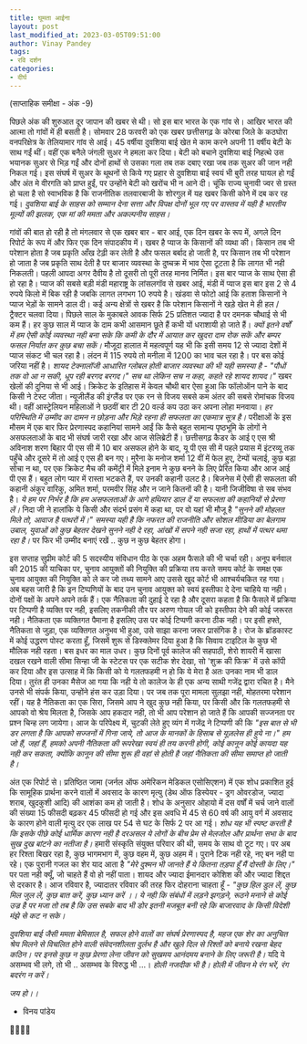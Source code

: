 ```yaml
---
title: घूमता आईना
layout: post
last_modified_at: 2023-03-05T09:51:00
author: Vinay Pandey
tags:
- रवि दर्शन
categories:
- दीर्घ
---
```

(साप्ताहिक समीक्षा - अंक -9)

पिछले अंक की शुरुआत दूर जापान की खबर से थी।  सो इस बार भारत के एक गांव से। आखिर भारत की आत्मा तो गांवों में ही बसती है। सोमवार 28 फरवरी को एक खबर छत्तीसगढ़ के कोरबा जिले के कठघोरा वनपरिक्षेत्र के तेलियामार गांव से आई। 45 वर्षीया दुवशिया बाई खेत मे काम करने अपनी 11 वर्षीय बेटी के साथ गईं थीं। वहीं एक बनैले जंगली सुअर ने हमला कर दिया। बेटी को बचाने दुवशिया बाई निहत्थे उस भयानक सुअर से भिड़ गईं और दोनों हाथों से उसका गला तब तक दबाए रखा जब तक सुअर की जान नही निकल गई। इस संघर्ष में सुअर के थूथनों से किये गए प्रहार से दुवशिया बाई स्वयं भी बुरी तरह घायल हो गईं और अंत मे वीरगति को प्राप्त हुईं, पर उन्होंने बेटी को खरोंच भी न आने दी। चूंकि राज्य चुनावी ज्वर से ग्रस्त हो चला है सो स्वाभविक है कि राजनीतिक तलवारबाजी के शोरगुल में यह खबर किसी कोने में दब कर रह गई। *दुवशिया बाई के साहस को सम्मान देना सत्ता और विपक्ष दोनों भूल गए पर वास्तव में यही है भारतीय मूल्यों की झलक, एक मां की ममता और अकल्पनीय साहस।*

गांवों की बात हो रही है तो मंगलवार से एक खबर बार - बार आई, एक दिन खबर के रूप में, अगले दिन रिपोर्ट के रूप में और फिर एक दिन संपादकीय में। खबर है प्याज के किसानों की व्यथा की। किसान तब भी परेशान होता है जब प्रकृति आँख टेढ़ी कर लेती है और फसल बर्बाद हो जाती है, पर किसान तब भी परेशान हो जाता है जब प्रकृति साथ देती है पर बाजार व्यवस्था के दुष्चक्र में भाव ऐसा टूटता है कि लागत भी नही निकलती। पहली आपदा अगर दैवीय है तो दूसरी तो पूरी तरह मानव निर्मित। इस बार प्याज के साथ ऐसा ही हो रहा है। प्याज की सबसे बड़ी मंडी महाराष्ट्र के लांसलगॉव से खबर आई, मंडी में प्याज इस बार इस 2 से 4 रुपये किलो में बिक रही है जबकि लागत लगभग 10 रुपये है। खंडवा से फोटो आई कि हताश किसानों ने प्याज भेड़ों के सामने डाल दी। कई अन्य क्षेत्रों से खबर है कि परेशान किसानों ने खड़े खेत मे ही हल / ट्रैक्टर चलवा दिया। पिछले साल के मुकाबले आवक सिर्फ 25 प्रतिशत ज्यादा है पर दमनक चौथाई से भी कम हैं। हर कुछ साल में प्याज के दाम कभी आसमान छूते हैं कभी यों धराशायी हो जाते हैं। *क्यों इतने वर्षों में हम ऐसी कोई व्यवस्था नही बना सके कि कमी के दौर में आयात कर खुदरा दाम रोक सकें और बम्पर फसल निर्यात कर कुछ बचा सकें।* मौजूदा हालात में महत्वपूर्ण यह भी कि इसी समय 12 से ज्यादा देशों में प्याज संकट भी चल रहा है। लंदन में 115 रुपये तो मनीला में 1200 का भाव चल रहा है। पर बस कोई जरिया नहीं है। *शायद टेक्नालॉजी आधारित ग्लोबल होती  बाजार व्यवस्था की भी यही समस्या है* -
_"पौधों तक वो आ न सकी,_
_धूप रही बरगद बरगद।"_
_सच था लेकिन सच न कहा,_
_कहते रहे शायद शायद।"_
खबर खेलों की दुनिया से भी आई। क्रिकेट के इतिहास में केवल चौथी बार ऐसा हुआ कि फॉलोऑन पाने के बाद किसी ने टेस्ट जीता। न्यूजीलैंड की इंग्लैंड पर एक रन से विजय सबसे कम अंतर की सबसे रोमांचक विजय थी। वहीं आस्ट्रेलियन महिलाओं ने छठवीं बार टी 20 वर्ल्ड कप उठा कर अपना लोहा मनवाया। *हर परिस्थिति में उम्मीद का दामन न छोड़ना और भिड़े रहना ही सफलता का एकमात्र सूत्र है।*  परीक्षाओं के इस मौसम में एक बार फिर प्रेरणास्पद कहानियां सामने आईं कि कैसे बहुत सामान्य पृष्ठभूमि के लोगों ने असफलताओं के बाद भी संघर्ष जारी रखा और आज सेलिब्रेटी हैं। छत्तीसगढ़ कैडर के आई ए एस श्री अविनाश शरण बिहार पी एस सी में 10 बार असफल होने के बाद, यू पी एस सी में पहले प्रयास में इंटरव्यू तक पहुँचे और दूसरे में तो आई ए एस ही बन गए। मुरैना के मनोज शर्मा 12 वीं में फेल हुए, टेम्पों चलाई, कुछ बड़ा सोचा न था, पर एक क्रिकेट मैच की कमेंट्री में मिले इनाम ने कुछ बनने के लिए प्रेरित किया और आज आई पी एस हैं। बहुत लोग प्यार में रास्ता भटकते हैं, पर उनकी कहानी उलट है। बिजनेस में ऐसी ही सफलता की कहानी अंकुर वारिकु, अमित शर्मा, परमवीर सिंह और न जाने कितनों की है।  यानी जिजीविषा से सब संभव है। *ये हम पर निर्भर है कि हम असफलताओं के आगे हथियार डाल दें या सफलता की कहानियों से प्रेरणा लें।* निदा जी ने हालांकि ये किसी और संदर्भ प्रसंग में कहा था, पर वो यहां भी मौजू है
_"सुनने की मोहलत मिले तो,_
_आवाज है पत्थरों में।"_
*समस्या यही है कि नफरत की राजनीति और सोशल मीडिया का बेलगाम उबाल, युवाओं को कुछ बेहतर देखने सुनने नही दे रहा, आंखों में सपने नही सजा रहा, हाथों में पत्थर थमा रहा है।* पर फिर भी उम्मीद बनाएं रखें .. कुछ न कुछ बेहतर होगा।

इस सप्ताह सुप्रीम कोर्ट की 5 सदस्यीय संविधान पीठ के एक अहम फैसले की भी चर्चा रही। अनूप बर्नवाल की 2015 की याचिका पर, चुनाव आयुक्तों की नियुक्ति की प्रक्रिया तय करते समय कोर्ट के समक्ष एक चुनाव आयुक्त की नियुक्ति को ले कर जो तथ्य सामने आए उससे खुद कोर्ट भी आश्चर्यचकित रह गया। अब बहस जारी है कि इन टिप्पणियों के बाद उन चुनाव आयुक्त को स्वयं इस्तीफा दे देना चाहिये या नही। दोनों पक्षों के अपने अपने तर्क हैं। एक नैतिकता की दुहाई दे रहा है और दूसरा कहता है कि फैसले में प्रक्रिया पर टिप्पणी है व्यक्ति पर नही, इसलिए तकनीकी तौर पर अरुण गोयल जी को इस्तीफा देने की कोई जरूरत नही। नैतिकता एक व्यक्तिगत पैमाना है इसलिए उस पर कोई टिप्पणी करना ठीक नही। पर इसी हफ्ते, नैतिकता से जुड़ा, एक व्यक्तिगत अनुभव भी हुआ, उसे साझा करना जरूर प्रासंगिक है। रोज के ब्रॉडकास्ट में कोई उद्धरण पोस्ट करता हूँ, जिसमें शुरू से डिस्क्लेमर दिया हुआ है कि सिवाय टाइटिल के कुछ भी मौलिक नही रहता। बस इधर का माल उधर। कुछ दिनों पूर्व कालेज की सहपाठी, शेरो शायरी में खासा दखल रखने वाली सीमा सिन्हा जी के स्टेटस पर एक सटीक शेर देखा, सो 'शुक्र की फिक्र' में उसे कॉपी कर दिया और इस उत्साह में कि किसी को ये गलतफहमी न हो कि ये मेरा है अतः उनका नाम भी डाल दिया। तुरंत ही उनका मैसेज आ गया कि नही ये तो कालेज के ही एक अन्य साथी गजेंद्र द्वारा रचित है। मैने उनसे भी संपर्क किया, उन्होंने हंस कर उड़ा दिया। पर जब तक पूरा मामला सुलझा नही, मोहतरमा परेशान रहीं। यह है नैतिकता का एक सिरा, जिसमे आप ने खुद कुछ नही किया, पर किसी और कि गलतफहमी से आपको वो श्रेय मिलता है, जिसके आप हकदार नही, तो भी आप परेशान हो जाते हैं कि आपकी सज्जनता पर प्रश्न चिन्ह लग जायेगा। आज के परिपेक्ष्य में, चुटकी लेते हुए व्यंग में गजेंद्र ने टिप्पणी की कि _"इस बात से भी डर लगता है कि आपको सज्जनों में गिना जाये, तो आज के मानकों के हिसाब से यूज़लेस ही हुये ना।"_ *हम जो हैं, जहां हैं, हमको अपनी नैतिकता की रूपरेखा स्वयं ही तय करनी होगी, कोई कानून कोई कायदा यह नही कर सकता, क्योंकि कानून की सीमा शुरू ही वहां से होती है जहां नैतिकता की सीमा समाप्त हो जाती है।*

अंत एक रिपोर्ट से। प्रतिष्ठित जामा (जर्नल ऑफ अमेरिकन मेडिकल एसोसिएशन) में एक शोध प्रकाशित हुई कि सामूहिक प्रार्थना करने वालों में अवसाद के कारण मृत्यु (डेथ ऑफ डिस्पेयर - ड्रग ओवरडोज, ज्यादा शराब, खुदकुशी आदि) की आशंका कम हो जाती है। शोध के अनुसार ओहायो में दस वर्षों में चर्च जाने वालों  की संख्या 15 फीसदी बढ़कर 45 फीसदी हो गई और इस अवधि में 45 से 60 वर्ष की आयु वर्ग में अवसाद के कारण होने वाली मृत्यु दर एक लाख पर 54 से घट के सिर्फ 2 पर आ गई। *शोध यह भी स्पष्ट करती है कि इसके पीछे कोई धार्मिक कारण नही है दरअसल ये लोगों के बीच प्रेम से मेलजोल और प्रार्थना सभा के बाद सुख दुख बांटने का नतीजा है।* हमारी संस्कृति संयुक्त परिवार की थी, समय के साथ वो टूट गए। पर अब हर रिश्ता बिखर रहा है, कुछ भागमभाग में, कुछ वहम में, कुछ अहम में। पुराने टिक नही रहे, नए बन नही पा रहे। एक पुरानी गजल का शेर याद आता है _"मेरे दुश्मन भी जानते हैं ये कितना तड़पा हूँ मैं दोस्ती के लिए।"_ पर पता नही क्यूँ, जो चाहते हैं वो हो नहीं पाता। शायद और ज्यादा ईमानदार कोशिश की और ज्यादा शिद्दत से दरकार है। आज रविवार है, ज्यादातर रविवार की तरह फिर दोहराना चाहता हूँ -
_"कुछ हिल डुल लें, कुछ मिल जुल लें,_
_कुछ बात करें, कुछ ध्यान करें ।।_
*ये नही कि संबंधों में लड़ने झगड़ने, रूठने मनाने से कोई उज्र है पर मजा तो तब है कि उस सबके बाद भी डोर इतनी मजबूत बनी रहे कि बाजारवाद के किसी विदेशी मंझे से कट न सके।*

*दुवशिया बाई जैसी ममता बेमिसाल है, सफल होने वालों का संघर्ष प्रेरणास्पद है, महज एक शेर का अनुचित श्रेय मिलने से विचलित होने वाली  संवेदनशीलता दुर्लभ है और खुले दिल से रिश्तों को बनाये रखना बेहद कठिन। पर इनसे कुछ न कुछ प्रेरणा लेना जीवन को सुखमय आनंदमय बनाने के लिए जरूरी है।* यदि ये असम्भव भी लगे, तो भी .. असम्भव के विरुद्ध भी ...। *होली नजदीक भी है। होली में जीवन मे रंग भरें, रंग बदरंग न करें।*

*जय हो।।*

- विनय पांडेय

🙏🌷🌷🙏


